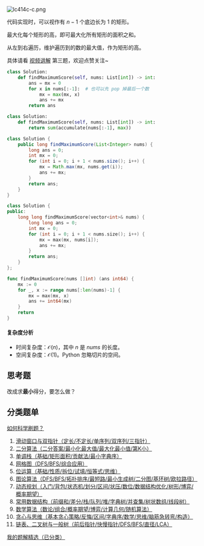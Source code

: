![lc414c-c.png](https://pic.leetcode.cn/1725769175-EJDMxR-lc414c-c.png)

代码实现时，可以视作有 $n-1$ 个底边长为 $1$ 的矩形。

最大化每个矩形的高，即可最大化所有矩形的面积之和。

从左到右遍历，维护遍历到的数的最大值，作为矩形的高。

具体请看 [视频讲解](https://www.bilibili.com/video/BV1z5pieUEkQ/) 第三题，欢迎点赞关注~

```py [sol-Python3]
class Solution:
    def findMaximumScore(self, nums: List[int]) -> int:
        ans = mx = 0
        for x in nums[:-1]:  # 也可以先 pop 掉最后一个数
            mx = max(mx, x)
            ans += mx
        return ans
```

```py [sol-Python3 一行]
class Solution:
    def findMaximumScore(self, nums: List[int]) -> int:
        return sum(accumulate(nums[:-1], max))
```

```java [sol-Java]
class Solution {
    public long findMaximumScore(List<Integer> nums) {
        long ans = 0;
        int mx = 0;
        for (int i = 0; i + 1 < nums.size(); i++) {
            mx = Math.max(mx, nums.get(i));
            ans += mx;
        }
        return ans;
    }
}
```

```cpp [sol-C++]
class Solution {
public:
    long long findMaximumScore(vector<int>& nums) {
        long long ans = 0;
        int mx = 0;
        for (int i = 0; i + 1 < nums.size(); i++) {
            mx = max(mx, nums[i]);
            ans += mx;
        }
        return ans;
    }
};
```

```go [sol-Go]
func findMaximumScore(nums []int) (ans int64) {
	mx := 0
	for _, x := range nums[:len(nums)-1] {
		mx = max(mx, x)
		ans += int64(mx)
	}
	return
}
```

#### 复杂度分析

- 时间复杂度：$\mathcal{O}(n)$，其中 $n$ 是 $\textit{nums}$ 的长度。
- 空间复杂度：$\mathcal{O}(1)$。Python 忽略切片的空间。

## 思考题

改成求**最小**得分，要怎么做？

## 分类题单

[如何科学刷题？](https://leetcode.cn/circle/discuss/RvFUtj/)

1. [滑动窗口与双指针（定长/不定长/单序列/双序列/三指针）](https://leetcode.cn/circle/discuss/0viNMK/)
2. [二分算法（二分答案/最小化最大值/最大化最小值/第K小）](https://leetcode.cn/circle/discuss/SqopEo/)
3. [单调栈（基础/矩形面积/贡献法/最小字典序）](https://leetcode.cn/circle/discuss/9oZFK9/)
4. [网格图（DFS/BFS/综合应用）](https://leetcode.cn/circle/discuss/YiXPXW/)
5. [位运算（基础/性质/拆位/试填/恒等式/思维）](https://leetcode.cn/circle/discuss/dHn9Vk/)
6. [图论算法（DFS/BFS/拓扑排序/最短路/最小生成树/二分图/基环树/欧拉路径）](https://leetcode.cn/circle/discuss/01LUak/)
7. [动态规划（入门/背包/状态机/划分/区间/状压/数位/数据结构优化/树形/博弈/概率期望）](https://leetcode.cn/circle/discuss/tXLS3i/)
8. [常用数据结构（前缀和/差分/栈/队列/堆/字典树/并查集/树状数组/线段树）](https://leetcode.cn/circle/discuss/mOr1u6/)
9. [数学算法（数论/组合/概率期望/博弈/计算几何/随机算法）](https://leetcode.cn/circle/discuss/IYT3ss/)
10. [贪心与思维（基本贪心策略/反悔/区间/字典序/数学/思维/脑筋急转弯/构造）](https://leetcode.cn/circle/discuss/g6KTKL/)
11. [链表、二叉树与一般树（前后指针/快慢指针/DFS/BFS/直径/LCA）](https://leetcode.cn/circle/discuss/K0n2gO/)

[我的题解精选（已分类）](https://github.com/EndlessCheng/codeforces-go/blob/master/leetcode/SOLUTIONS.md)

